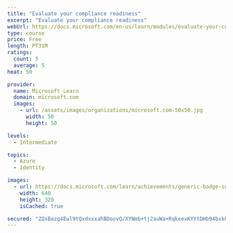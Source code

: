 ```yaml
---
title: "Evaluate your compliance readiness"
excerpt: "Evaluate your compliance readiness"
webUrl: https://docs.microsoft.com/en-us/learn/modules/evaluate-your-compliance-readiness/
type: course
price: Free
length: PT31M
ratings:
  count: 5
  average: 5
heat: 50

provider:
  name: Microsoft Learn
  domain: microsoft.com
  images:
    - url: /assets/images/organizations/microsoft.com-50x50.jpg
      width: 50
      height: 50

levels:
  - Intermediate

topics:
  - Azure
  - Identity

images:
  - url: https://docs.microsoft.com/learn/achievements/generic-badge-social.png
    width: 640
    height: 320
    isCached: true

secured: "ZQsBazg4Ewl9tQxdxxxahBDoovQ/XYNmb+tj2auWa+RqkeexKYYtDHb94bxk0Po8w1TFOQcY0Y0hpXATPENKz3sCsx6uMumIvU6/F7BtUsBO3Lr0EX3lGkWuUHzcGAaO33soAf7O6ekOG3MRDVw9duSnwexaqFI+7L4OqgneJWQD9ExY2qGfuj6rzzw1OZKv+VEQC1a1EMJX0qdlVYMHFq9WcYMh6bOGScxjdyl4rIUkBuGmjvqe6Pi/jTHsBVmTRbmdw07Z5kifSFjpl1nxgVlOmLfaQA4z1T3uWPkaSoWuPQGpwkoNlY1Bng4ugwrCE/Z0RXsM3SR3uOj9FTGAzkMccX1ZWtLA7nMwkqLTSOGHn/rDUpxKmMgaC7HVhCKDybKd5QaEDYBRkYoxNJtDDr9HlM7eBQLkYoJyGMSiTLg=;AHx5aSR7d/fbHbg/8X8ehA=="
---
```



